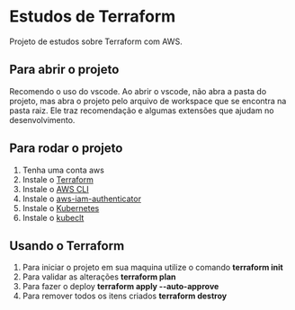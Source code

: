 # Estudos de Terraform

Projeto de estudos sobre Terraform com AWS.

## Para abrir o projeto

Recomendo o uso do vscode. Ao abrir o vscode, não abra a pasta do projeto, mas abra o projeto pelo arquivo de workspace que se encontra na pasta raiz. Ele traz recomendação e algumas extensões que ajudam no desenvolvimento.

## Para rodar o projeto

1. Tenha uma conta aws
2. Instale o [Terraform](https://www.terraform.io/downloads)
3. Instale o [AWS CLI](https://aws.amazon.com/pt/cli/)
4. Instale o [aws-iam-authenticator](https://docs.aws.amazon.com/eks/latest/userguide/install-aws-iam-authenticator.html)
5. Instale o [Kubernetes](https://kubernetes.io/releases/download/)
6. Instale o [kubeclt](https://kubernetes.io/docs/tasks/tools/)

## Usando o Terraform

1. Para iniciar o projeto em sua maquina utilize o comando **terraform init**
2. Para validar as alterações **terraform plan**
3. Para fazer o deploy **terraform apply --auto-approve**
4. Para remover todos os itens criados **terraform destroy**
